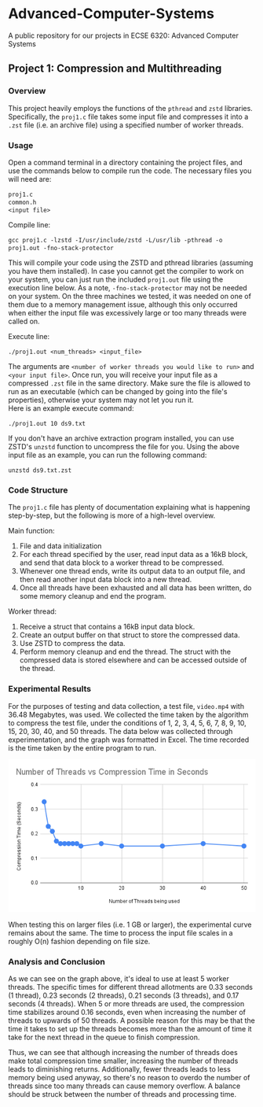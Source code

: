 # Advanced-Computer-Systems
A public repository for our projects in ECSE 6320: Advanced Computer Systems

## Project 1: Compression and Multithreading
### Overview
This project heavily employs the functions of the `pthread` and `zstd` libraries. Specifically, the `proj1.c` file takes some input file and compresses it into a `.zst` file (i.e. an archive file) using a specified number of worker threads.

### Usage
Open a command terminal in a directory containing the project files, and use the commands below to compile run the code. The necessary files you will need are:
```
proj1.c
common.h
<input file>
``` 

Compile line:
```
gcc proj1.c -lzstd -I/usr/include/zstd -L/usr/lib -pthread -o proj1.out -fno-stack-protector
```
This will compile your code using the ZSTD and pthread libraries (assuming you have them installed). In case you cannot get the compiler to work on your system, you can just run the included `proj1.out` file using the execution line below. As a note, `-fno-stack-protector` may not be needed on your system. On the three machines we tested, it was needed on one of them due to a memory management issue, although this only occurred when either the input file was excessively large or too many threads were called on.

Execute line:
```
./proj1.out <num_threads> <input_file>
```
The arguments are `<number of worker threads you would like to run>` and `<your input file>`. Once run, you will receive your input file as a compressed `.zst` file in the same directory. Make sure the file is allowed to run as an executable (which can be changed by going into the file's properties), otherwise your system may not let you run it. <br />
Here is an example execute command:
```
./proj1.out 10 ds9.txt
```

If you don't have an archive extraction program installed, you can use ZSTD's `unzstd` function to uncompress the file for you. Using the above input file as an example, you can run the following command:
```
unzstd ds9.txt.zst
```

### Code Structure
The `proj1.c` file has plenty of documentation explaining what is happening step-by-step, but the following is more of a high-level overview.

Main function:
1) File and data initialization
2) For each thread specified by the user, read input data as a 16kB block, and send that data block to a worker thread to be compressed.
3) Whenever one thread ends, write its output data to an output file, and then read another input data block into a new thread.
4) Once all threads have been exhausted and all data has been written, do some memory cleanup and end the program.

Worker thread:
1) Receive a struct that contains a 16kB input data block.
2) Create an output buffer on that struct to store the compressed data.
3) Use ZSTD to compress the data.
4) Perform memory cleanup and end the thread. The struct with the compressed data is stored elsewhere and can be accessed outside of the thread.

### Experimental Results
For the purposes of testing and data collection, a test file, `video.mp4` with 36.48 Megabytes, was used. We collected the time taken by the algorithm to compress the test file, under the conditions of 1, 2, 3, 4, 5, 6, 7, 8, 9, 10, 15, 20, 30, 40, and 50 threads. The data below was collected through experimentation, and the graph was formatted in Excel. The time recorded is the time taken by the entire program to run.

![alt text](https://github.com/bernep/Advanced-Computer-Systems/blob/main/Project%201/results.png)

When testing this on larger files (i.e. 1 GB or larger), the experimental curve remains about the same. The time to process the input file scales in a roughly O(n) fashion depending on file size.

### Analysis and Conclusion

As we can see on the graph above, it's ideal to use at least 5 worker threads. The specific times for different thread allotments are 0.33 seconds (1 thread), 0.23 seconds (2 threads), 0.21 seconds (3 threads), and 0.17 seconds (4 threads). When 5 or more threads are used, the compression time stabilizes around 0.16 seconds, even when increasing the number of threads to upwards of 50 threads. A possible reason for this may be that the time it takes to set up the threads becomes more than the amount of time it take for the next thread in the queue to finish compression.

Thus, we can see that although increasing the number of threads does make total compression time smaller, increasing the number of threads leads to diminishing returns. Additionally, fewer threads leads to less memory being used anyway, so there's no reason to overdo the number of threads since too many threads can cause memory overflow. A balance should be struck between the number of threads and processing time.
